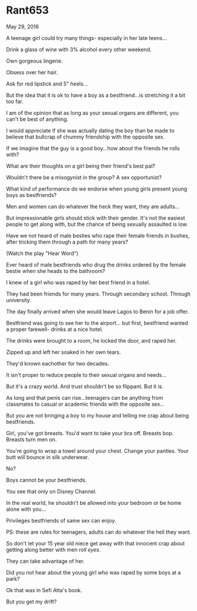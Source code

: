 # Rant653


May 29, 2016

A teenage girl could try many things- especially in her late teens...

Drink a glass of wine with 3% alcohol every other weekend.

Own gorgeous lingerie. 

Obsess over her hair.

Ask for red lipstick and 5" heels...

But the idea that it is ok to have a boy as a bestfriend...is stretching it a bit too far.

I am of the opinion that as long as your sexual organs are different, you can't be best of anything. 

I would appreciate if she was actually dating the boy than be made to believe that bullcrap of chummy friendship with the opposite sex. 

If we imagine that the guy is a good boy...how about the friends he rolls with?

What are their thoughts on a girl being their friend's best pal?

Wouldn't there be a misogynist in the group? A sex opportunist?

What kind of performance do we endorse when young girls present young boys as bestfriends?

Men and women can do whatever the heck they want, they are adults...

But impressionable girls should stick with their gender. It's not the easiest people to get along with, but the chance of being sexually assaulted is low.

Have we not heard of male besties who rape their female friends in bushes, after tricking them through a path for many years? 

(Watch the play "Hear Word")

Ever heard of male bestfriends who drug the drinks ordered by the female bestie when she heads to the bathroom?

I knew of a girl who was raped by her best friend in a hotel. 

They had been friends for many years. Through secondary school. Through university.

The day finally arrived when she would leave Lagos to Benin for a job offer.

Bestfriend was going to see her to the airport... but first, bestfriend wanted a proper farewell- drinks at a nice hotel.

The drinks were brought to a room, he locked the door, and raped her.

Zipped up and left her soaked in her own tears.

They'd known eachother for two decades.

It isn't proper to reduce people to their sexual organs and needs...

But it's a crazy world. And trust shouldn't be so flippant. But it is. 

As long and that penis can rise...teenagers can be anything from classmates to casual or academic friends with the opposite sex...

But you are not bringing a boy to my house and telling me crap about being bestfriends. 

Girl, you've got breasts. You'd want to take your bra off. Breasts bop. Breasts turn men on.

You're going to wrap a towel around your chest. Change your panties. Your butt will bounce in silk underwear.

No?

Boys cannot be your bestfriends. 

You see that only on Disney Channel.

In the real world, he shouldn't be allowed into your bedroom or be home alone with you...

Privileges bestfriends of same sex can enjoy.

PS: these are rules for teenagers, adults can do whatever the hell they want.

So don't let your 15 year old niece get away with that innocent crap about getting along better with men *roll eyes*.

They can take advantage of her.

Did you not hear about the young girl who was raped by some boys at a park?

Ok that was in Sefi Atta's book.

But you get my drift?